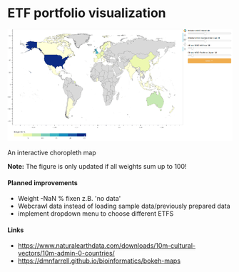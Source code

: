 # ETF portfolio visualization

![test](https://github.com/fLiDK/etf-portfolio-map/blob/master/demo/demo.gif)

An interactive choropleth map

**Note:** The figure is only updated if all weights sum up to 100!

#### Planned improvements
* Weight -NaN % fixen z.B. 'no data'
* Webcrawl data instead of loading sample data/previously prepared data
* implement dropdown menu to choose different ETFS

#### Links
* https://www.naturalearthdata.com/downloads/10m-cultural-vectors/10m-admin-0-countries/
* https://dmnfarrell.github.io/bioinformatics/bokeh-maps
